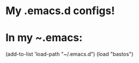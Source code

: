 My .emacs.d configs!
=============


In my ~.emacs:
=========

(add-to-list 'load-path "~/.emacs.d")
(load "bastos")

